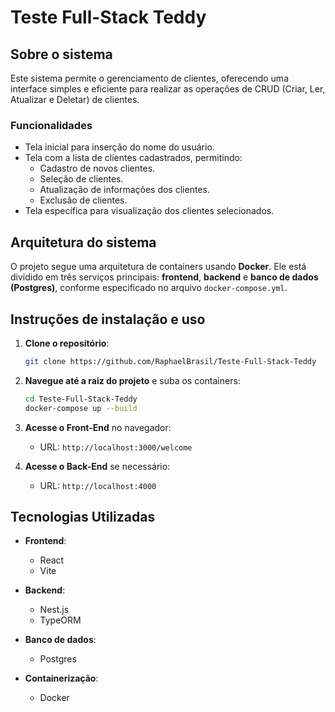 # Teste Full-Stack Teddy

## Sobre o sistema

Este sistema permite o gerenciamento de clientes, oferecendo uma interface simples e eficiente para realizar as operações de CRUD (Criar, Ler, Atualizar e Deletar) de clientes.

### Funcionalidades

- Tela inicial para inserção do nome do usuário.
- Tela com a lista de clientes cadastrados, permitindo:
  - Cadastro de novos clientes.
  - Seleção de clientes.
  - Atualização de informações dos clientes.
  - Exclusão de clientes.
- Tela específica para visualização dos clientes selecionados.

## Arquitetura do sistema

O projeto segue uma arquitetura de containers usando **Docker**. Ele está dividido em três serviços principais: **frontend**, **backend** e **banco de dados (Postgres)**, conforme especificado no arquivo `docker-compose.yml`.

## Instruções de instalação e uso

1. **Clone o repositório**:

   ```bash
   git clone https://github.com/RaphaelBrasil/Teste-Full-Stack-Teddy
   ```

2. **Navegue até a raiz do projeto** e suba os containers:

   ```bash
   cd Teste-Full-Stack-Teddy
   docker-compose up --build
   ```

3. **Acesse o Front-End** no navegador:

   - URL: `http://localhost:3000/welcome`

4. **Acesse o Back-End** se necessário:
   - URL: `http://localhost:4000`

## Tecnologias Utilizadas

- **Frontend**:

  - React
  - Vite

- **Backend**:

  - Nest.js
  - TypeORM

- **Banco de dados**:

  - Postgres

- **Containerização**:
  - Docker
